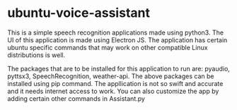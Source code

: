 # ubuntu-voice-assistant

This is a simple speech recognition applications made using python3.
The UI of this application is made using Electron JS.
The application has certain ubuntu specific commands that may work on other compatible Linux distributions is well.

The packages that are to be installed for this application to run are:
pyaudio, pyttsx3, SpeechRecognition, weather-api.
The above packages can be installed using pip command.
The appllication is not so swift and accurate and it needs internet access to work. 
You can also customize the app by adding certain other commands in Assistant.py

